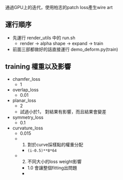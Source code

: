 通過GPU上的迭代，使用柏志的patch loss產生wire art

## 運行順序
- 先運行 render_utils 中的 run.sh
    - render -> alpha shape -> expand -> train
- 前面三部都做好的話直接運行 demo_deform.py(train)

## training 權重以及影響
- chamfer_loss
    - 1
- overlap_loss
    - 0.01 
- planar_loss
    - 2 
    - 試過小於1， 對結果有影響，而且結果會變差
- symmetry_loss
    - 0.1
- curvature_loss
    - 0.015
    - 1. 對於curve採樣點的權重分配
        - `(i-0.5)**8*64`
    - 2. 不同大小的loss weight影響
        - 1.0 會讓整個fitting出問題
        - 